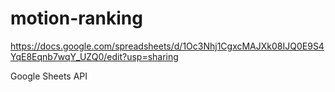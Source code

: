 # motion-ranking

https://docs.google.com/spreadsheets/d/1Oc3Nhj1CgxcMAJXk08IJQ0E9S4YqE8Eqnb7wqY_UZQ0/edit?usp=sharing

Google Sheets API